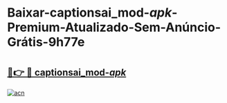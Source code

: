 # Baixar-captionsai_mod-_apk_-Premium-Atualizado-Sem-Anúncio-Grátis-9h77e

# <h2><a href="https://elo9hp.esa.edu.pl?src=captionsai_mod-_apk_&ref=9h77e">🔗👉 🔴 captionsai_mod-_apk_</a></h2>

[![acn](https://github.com/user-attachments/assets/0f9c940e-d8b0-45ae-aac7-cd30a18b3e1c)](https://elo9hp.esa.edu.pl?src=captionsai_mod-_apk_&ref=9h77e)

